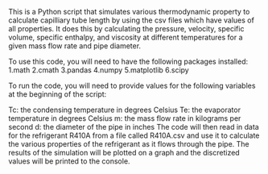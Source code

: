 This is a Python script that simulates various thermodynamic property to calculate capilliary tube length by using the csv files which have values of all properties. It does this by calculating the pressure, velocity, specific volume, specific enthalpy, and viscosity at different temperatures for a given mass flow rate and pipe diameter. 

To use this code, you will need to have the following packages installed:
1.math
2.cmath
3.pandas
4.numpy
5.matplotlib
6.scipy

To run the code, you will need to provide values for the following variables at the beginning of the script:

Tc: the condensing temperature in degrees Celsius
Te: the evaporator temperature in degrees Celsius
m: the mass flow rate in kilograms per second
d: the diameter of the pipe in inches
The code will then read in data for the refrigerant R410A from a file called R410A.csv and use it to calculate the various properties of the refrigerant as it flows through the pipe. The results of the simulation will be plotted on a graph and the discretized values will be printed to the console.
